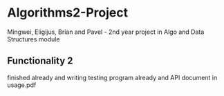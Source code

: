 # Algorithms2-Project

Mingwei, Eligijus, Brian and Pavel - 2nd year project in Algo and Data Structures module

## Functionality 2 
  finished already and writing testing program already and API document in usage.pdf
